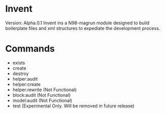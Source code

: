 # Invent
Version: Alpha.0.1
Invent ins a N98-magrun module designed to build boilerplate files and xml structures to expediate the development process.

# Commands
- exists
- create
- destroy
- helper:audit
- helper:create
- helper:rewrite (Not Functional)
- block:audit (Not Functional)
- model:audit (Not Functional)
- test (Experimental Only. Will be removed in future release)
